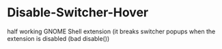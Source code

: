 # Disable-Switcher-Hover
half working GNOME Shell extension (it breaks switcher popups when the extension is disabled (bad disable())
